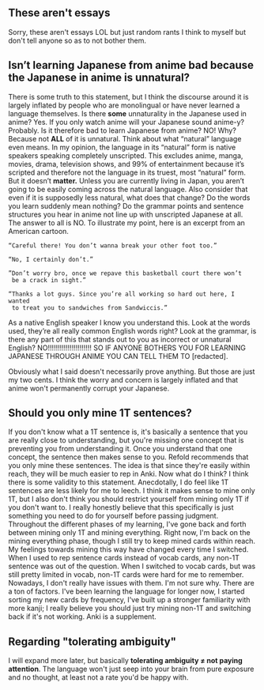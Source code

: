 ## These aren't essays

Sorry, these aren't essays LOL but just random rants I think to myself but don't tell anyone so as to not bother them.

## Isn’t learning Japanese from anime bad because the Japanese in anime is unnatural?

There is some truth to this statement, but I think the discourse around it is largely inflated by people who are monolingual or have never learned a language themselves. Is there **some** unnaturality in the Japanese used in anime? Yes. If you only watch anime will your Japanese sound anime-y? Probably. Is it therefore bad to learn Japanese from anime? NO! Why? Because not **ALL** of it is unnatural. Think about what “natural” language even means. In my opinion, the language in its “natural” form is native speakers speaking completely unscripted. This excludes anime, manga, movies, drama, television shows, and 99% of entertainment because it’s scripted and therefore not the language in its truest, most “natural” form. But it doesn’t **matter.** Unless you are currently living in Japan, you aren’t going to be easily coming across the natural language. Also consider that even if it is supposedly less natural, what does that change? Do the words you learn suddenly mean nothing? Do the grammar points and sentence structures you hear in anime not line up with unscripted Japanese at all. The answer to all is NO. To illustrate my point, here is an excerpt from an American cartoon.

    “Careful there! You don’t wanna break your other foot too.”

    “No, I certainly don’t.”

    ”Don’t worry bro, once we repave this basketball court there won’t
     be a crack in sight.”

    “Thanks a lot guys. Since you’re all working so hard out here, I wanted
     to treat you to sandwiches from Sandwiccis.”

As a native English speaker I know you understand this. Look at the words used, they’re all really common English words right? Look at the grammar, is there any part of this that stands out to you as incorrect or unnatural English? NO!!!!!!!!!!!!!!!!!!!!!! SO IF ANYONE BOTHERS YOU FOR LEARNING JAPANESE THROUGH ANIME YOU CAN TELL THEM TO [redacted].

Obviously what I said doesn't necessarily prove anything. But those are just my two cents. I think the worry and concern is largely inflated and that anime won't permanently corrupt your Japanese.

## Should you only mine 1T sentences? 

If you don't know what a 1T sentence is, it's basically a sentence that you are really close to understanding, but you're missing one concept that is preventing you from understanding it. Once you understand that one concept, the sentence then makes sense to you. Refold recommends that you only mine these sentences. The idea is that since they're easily within reach, they will be much easier to rep in Anki. Now what do I think? I think there is some validity to this statement. Anecdotally, I do feel like 1T sentences are less likely for me to leech. I think it makes sense to mine only 1T, but I also don't think you should restrict yourself from mining only 1T if you don't want to. I really honestly believe that this specifically is just something you need to do for yourself before passing judgment. Throughout the different phases of my learning, I've gone back and forth between mining only 1T and mining everything. Right now, I'm back on the mining everything phase, though I still try to keep mined cards within reach. My feelings towards mining this way have changed every time I switched. When I used to rep sentence cards instead of vocab cards, any non-1T sentence was out of the question. When I switched to vocab cards, but was still pretty limited in vocab, non-1T cards were hard for me to remember. Nowadays, I don't really have issues with them. I'm not sure why. There are a ton of factors. I've been learning the language for longer now, I started sorting my new cards by frequency, I've built up a stronger familiarity with more kanji; I really believe you should just try mining non-1T and switching back if it's not working. Anki is a supplement.

## Regarding "tolerating ambiguity"

I will expand more later, but basically **tolerating ambiguity ≠ not paying attention**. The language won't just seep into your brain from pure exposure and no thought, at least not a rate you'd be happy with.